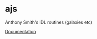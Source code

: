 ajs
===

Anthony Smith's IDL routines (galaxies etc)

[Documentation](http://www.anthonysmith.me.uk/ajs/)